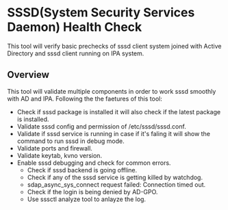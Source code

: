 # SSSD(System Security Services Daemon) Health Check
This tool will verify basic prechecks of sssd client system joined with Active Directory and sssd client running on IPA system. 

## Overview
This tool will validate multiple components in order to work sssd smoothly with AD and IPA. Following the the faetures of this tool:
  - Check if sssd package is installed it will also check if the latest package is installed.
  - Validate sssd config and permission of /etc/sssd/sssd.conf.
  - Validate if sssd service is running in case if it's faling it will show the command to run sssd in debug mode.
  - Validate ports and firewall.
  - Validate keytab, kvno version.
  - Enable sssd debugging and check for common errors.
    - Check if sssd backend is going offline.
    - Check if any of the sssd service is getting killed by watchdog.
    - sdap_async_sys_connect request failed: Connection timed out.
    - Check if the login is being denied by AD-GPO.
    - Use sssctl analyze tool to anlayze the log.
